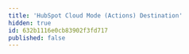 ```yaml
---
title: 'HubSpot Cloud Mode (Actions) Destination'
hidden: true
id: 632b1116e0cb83902f3fd717
published: false
---
```

